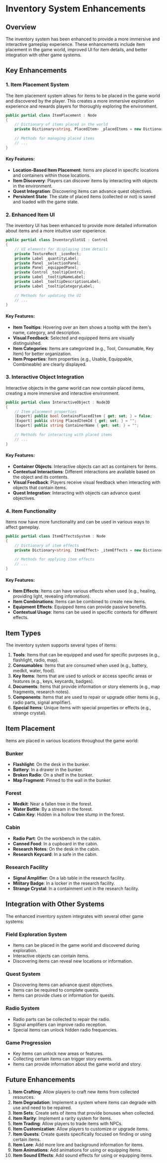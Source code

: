 # Inventory System Enhancements

## Overview

The inventory system has been enhanced to provide a more immersive and interactive gameplay experience. These enhancements include item placement in the game world, improved UI for item details, and better integration with other game systems.

## Key Enhancements

### 1. Item Placement System

The item placement system allows for items to be placed in the game world and discovered by the player. This creates a more immersive exploration experience and rewards players for thoroughly exploring the environment.

```csharp
public partial class ItemPlacement : Node
{
    // Dictionary of items placed in the world
    private Dictionary<string, PlacedItem> _placedItems = new Dictionary<string, PlacedItem>();
    
    // Methods for managing placed items
    // ...
}
```

#### Key Features:

- **Location-Based Item Placement**: Items are placed in specific locations and containers within those locations.
- **Item Discovery**: Players can discover items by interacting with objects in the environment.
- **Quest Integration**: Discovering items can advance quest objectives.
- **Persistent State**: The state of placed items (collected or not) is saved and loaded with the game state.

### 2. Enhanced Item UI

The inventory UI has been enhanced to provide more detailed information about items and a more intuitive user experience.

```csharp
public partial class InventorySlotUI : Control
{
    // UI elements for displaying item details
    private TextureRect _iconRect;
    private Label _quantityLabel;
    private Panel _selectionPanel;
    private Panel _equippedPanel;
    private Control _tooltipControl;
    private Label _tooltipNameLabel;
    private Label _tooltipDescriptionLabel;
    private Label _tooltipCategoryLabel;
    
    // Methods for updating the UI
    // ...
}
```

#### Key Features:

- **Item Tooltips**: Hovering over an item shows a tooltip with the item's name, category, and description.
- **Visual Feedback**: Selected and equipped items are visually distinguished.
- **Item Categories**: Items are categorized (e.g., Tool, Consumable, Key Item) for better organization.
- **Item Properties**: Item properties (e.g., Usable, Equippable, Combineable) are clearly displayed.

### 3. Interactive Object Integration

Interactive objects in the game world can now contain placed items, creating a more immersive and interactive environment.

```csharp
public partial class InteractiveObject : Node3D
{
    // Item placement properties
    [Export] public bool ContainsPlacedItem { get; set; } = false;
    [Export] public string PlacedItemId { get; set; } = "";
    [Export] public string ContainerName { get; set; } = "";
    
    // Methods for interacting with placed items
    // ...
}
```

#### Key Features:

- **Container Objects**: Interactive objects can act as containers for items.
- **Contextual Interactions**: Different interactions are available based on the object and its contents.
- **Visual Feedback**: Players receive visual feedback when interacting with objects that contain items.
- **Quest Integration**: Interacting with objects can advance quest objectives.

### 4. Item Functionality

Items now have more functionality and can be used in various ways to affect gameplay.

```csharp
public partial class ItemEffectsSystem : Node
{
    // Dictionary of item effects
    private Dictionary<string, ItemEffect> _itemEffects = new Dictionary<string, ItemEffect>();
    
    // Methods for applying item effects
    // ...
}
```

#### Key Features:

- **Item Effects**: Items can have various effects when used (e.g., healing, providing light, revealing information).
- **Item Combinations**: Items can be combined to create new items.
- **Equipment Effects**: Equipped items can provide passive benefits.
- **Contextual Usage**: Items can be used in specific contexts for different effects.

## Item Types

The inventory system supports several types of items:

1. **Tools**: Items that can be equipped and used for specific purposes (e.g., flashlight, radio, map).
2. **Consumables**: Items that are consumed when used (e.g., battery, medkit, water, food).
3. **Key Items**: Items that are used to unlock or access specific areas or features (e.g., keys, keycards, badges).
4. **Documents**: Items that provide information or story elements (e.g., map fragments, research notes).
5. **Components**: Items that are used to repair or upgrade other items (e.g., radio parts, signal amplifier).
6. **Special Items**: Unique items with special properties or effects (e.g., strange crystal).

## Item Placement

Items are placed in various locations throughout the game world:

### Bunker

- **Flashlight**: On the desk in the bunker.
- **Battery**: In a drawer in the bunker.
- **Broken Radio**: On a shelf in the bunker.
- **Map Fragment**: Pinned to the wall in the bunker.

### Forest

- **Medkit**: Near a fallen tree in the forest.
- **Water Bottle**: By a stream in the forest.
- **Cabin Key**: Hidden in a hollow tree stump in the forest.

### Cabin

- **Radio Part**: On the workbench in the cabin.
- **Canned Food**: In a cupboard in the cabin.
- **Research Notes**: On the desk in the cabin.
- **Research Keycard**: In a safe in the cabin.

### Research Facility

- **Signal Amplifier**: On a lab table in the research facility.
- **Military Badge**: In a locker in the research facility.
- **Strange Crystal**: In a containment unit in the research facility.

## Integration with Other Systems

The enhanced inventory system integrates with several other game systems:

### Field Exploration System

- Items can be placed in the game world and discovered during exploration.
- Interactive objects can contain items.
- Discovering items can reveal new locations or information.

### Quest System

- Discovering items can advance quest objectives.
- Items can be required to complete quests.
- Items can provide clues or information for quests.

### Radio System

- Radio parts can be collected to repair the radio.
- Signal amplifiers can improve radio reception.
- Special items can unlock hidden radio frequencies.

### Game Progression

- Key items can unlock new areas or features.
- Collecting certain items can trigger story events.
- Items can provide information about the game world and story.

## Future Enhancements

1. **Item Crafting**: Allow players to craft new items from collected resources.
2. **Item Degradation**: Implement a system where items can degrade with use and need to be repaired.
3. **Item Sets**: Create sets of items that provide bonuses when collected.
4. **Item Rarity**: Implement a rarity system for items.
5. **Item Trading**: Allow players to trade items with NPCs.
6. **Item Customization**: Allow players to customize or upgrade items.
7. **Item Quests**: Create quests specifically focused on finding or using certain items.
8. **Item Lore**: Add more lore and background information for items.
9. **Item Animations**: Add animations for using or equipping items.
10. **Item Sound Effects**: Add sound effects for using or equipping items.
